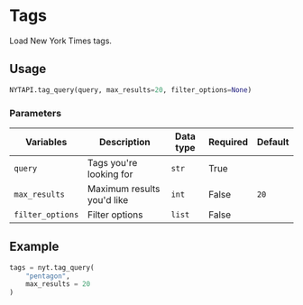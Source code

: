 # Tags

Load New York Times tags.

## Usage

```python
NYTAPI.tag_query(query, max_results=20, filter_options=None)
```

### Parameters

| Variables        | Description                | Data type | Required | Default |
| ---------------- | -------------------------- | --------- | -------- | ------- |
| `query`          | Tags you're looking for    | `str`     | True     |         |
| `max_results`    | Maximum results you'd like | `int`     | False    | `20`    |
| `filter_options` | Filter options             | `list`    | False    |         |

## Example

```python
tags = nyt.tag_query(
    "pentagon",
    max_results = 20
)
```

